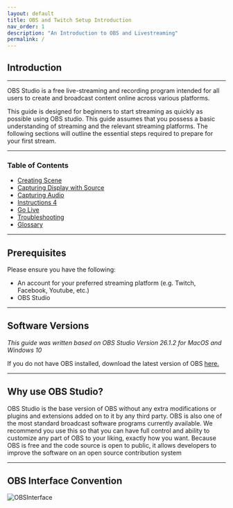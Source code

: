 ```yaml
---
layout: default
title: OBS and Twitch Setup Introduction
nav_order: 1
description: "An Introduction to OBS and Livestreaming"
permalink: /
---
```


## Introduction

---

OBS Studio is a free live-streaming and recording program intended for all users to create and broadcast content online across various platforms.

This guide is designed for beginners to start streaming as quickly as possible using OBS studio.
This guide assumes that you possess a basic understanding of streaming and the relevant streaming platforms.
The following sections will outline the essential steps required to prepare for your first stream.

---

### Table of Contents

- [Creating Scene](https://pazcharles02.github.io/OBS-and-Twitch-Livestreaming/docs/creating-scene)
- [Capturing Display with Source](https://pazcharles02.github.io/OBS-and-Twitch-Livestreaming/docs/capturing-display-with-source)
- [Capturing Audio](https://pazcharles02.github.io/OBS-and-Twitch-Livestreaming/docs/capturing-audio)
- [Instructions 4](https://pazcharles02.github.io/OBS-and-Twitch-Livestreaming/docs/instructions-4)
- [Go Live](https://pazcharles02.github.io/OBS-and-Twitch-Livestreaming/docs/go-live)
- [Troubleshooting](https://pazcharles02.github.io/OBS-and-Twitch-Livestreaming/docs/troubleshooting)
- [Glossary](https://pazcharles02.github.io/OBS-and-Twitch-Livestreaming/docs/glossary)

---

## Prerequisites

Please ensure you have the following:

- An account for your preferred streaming platform (e.g. Twitch, Facebook, Youtube, etc.)
- OBS Studio

---

## Software Versions

*This guide was written based on OBS Studio Version 26.1.2 for MacOS and Windows 10*

If you do not have OBS installed, download the latest version of OBS [here.](https://obsproject.com/download)

---

## Why use OBS Studio?

OBS Studio is the base version of OBS without any extra modifications or plugins and extensions added on to it by any third party. OBS is also one of the most standard broadcast software programs currently available. We recommend you use this so that you can have full control and ability to customize any part of OBS to your liking, exactly how you want. Because OBS is free and the code source is open to public, it allows developers to improve the software on an open source contribution system

---

## OBS Interface Convention

![OBSInterface](https://streamgeeks.us/wp-content/uploads/2019/01/Latest-new-OBS-2019-Interface-Layout.jpg?raw=true)
